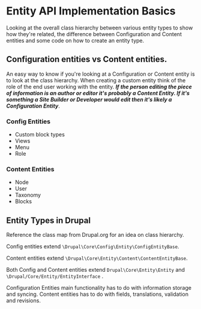 # Entity API Implementation Basics

Looking at the overall class hierarchy between various entity types to show how they're related, the difference between Configuration and Content entities and some code on how to create an entity type.

## Configuration entities vs Content entities.

An easy way to know if you're looking at a Configuration or Content entity is to look at the class hierarchy. When creating a custom entity think of the role of the end user working with the entity. _**If the person editing the piece of information is an author or editor it's probably a Content Entity. If it's something a Site Builder or Developer would edit then it's likely a Configuration Entity**_.

### Config Entities

* Custom block types
* Views
* Menu
* Role

### Content Entities

* Node
* User
* Taxonomy
* Blocks

## Entity Types in Drupal

Reference the class map from Drupal.org for an idea on class hierarchy. 

Config entities extend `\Drupal\Core\Config\Entity\ConfigEntityBase`.

Content entities extend `\Drupal\Core\Entity\Content\ContentEntityBase`.

Both Config and Content entities extend `Drupal\Core\Entity\Entity` and `\Drupal/Core/Entity/EntityInterface` .

Configuration Entities main functionality has to do with information storage and syncing. Content entities has to do with fields, translations, validation and revisions.

